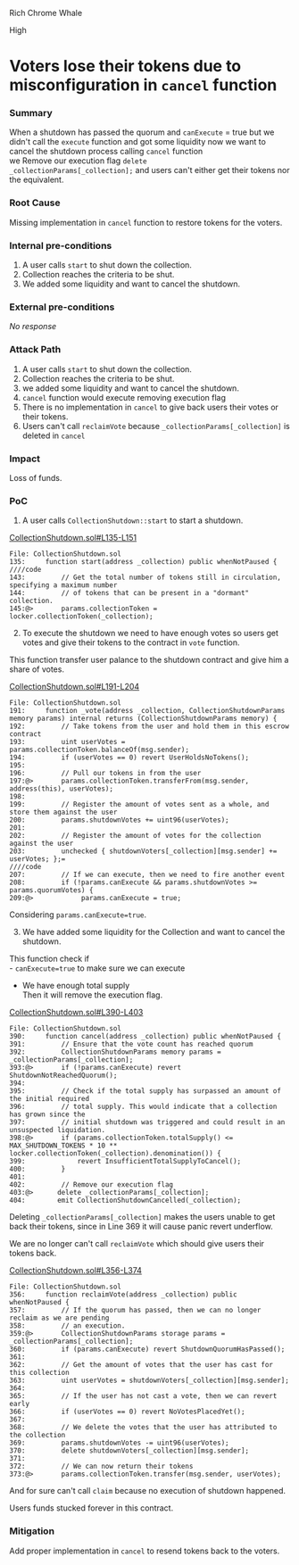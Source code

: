 Rich Chrome Whale

High

# Voters lose their tokens due to misconfiguration in `cancel` function

### Summary

When a shutdown has passed the quorum and `canExecute` = true but we didn't call the `execute` function and got some liquidity now we want to cancel the shutdown process calling `cancel` function  
we Remove our execution flag `delete _collectionParams[_collection];` and users can't either get their tokens nor the equivalent.

### Root Cause

Missing implementation in `cancel` function to restore tokens for the voters.

### Internal pre-conditions

1. A user calls `start` to shut down the collection.
2. Collection reaches the criteria to be shut.
3. We added some liquidity and want to cancel the shutdown.

### External pre-conditions

_No response_

### Attack Path

1. A user calls `start` to shut down the collection.
2. Collection reaches the criteria to be shut.
3. we added some liquidity and want to cancel the shutdown.
4. `cancel` function would execute removing execution flag
5. There is no implementation in `cancel` to give back users their votes or their tokens.
6. Users can't call `reclaimVote` because `_collectionParams[_collection]` is deleted in `cancel`

### Impact

Loss of funds.

### PoC

1. A user calls `CollectionShutdown::start` to start a shutdown.

[CollectionShutdown.sol#L135-L151](https://github.com/sherlock-audit/2024-08-flayer/blob/0ec252cf9ef0f3470191dcf8318f6835f5ef688c/flayer/src/contracts/utils/CollectionShutdown.sol#L135-L151)

```solidity
File: CollectionShutdown.sol
135:     function start(address _collection) public whenNotPaused {
////code
143:         // Get the total number of tokens still in circulation, specifying a maximum number
144:         // of tokens that can be present in a "dormant" collection.
145:@>       params.collectionToken = locker.collectionToken(_collection);
```

2. To execute the shutdown we need to have enough votes so users get votes and give their tokens to the contract in `vote` function.

This function transfer user palance to the shutdown contract and give him a share of votes.

[CollectionShutdown.sol#L191-L204](https://github.com/sherlock-audit/2024-08-flayer/blob/0ec252cf9ef0f3470191dcf8318f6835f5ef688c/flayer/src/contracts/utils/CollectionShutdown.sol#L191-L204)

```solidity
File: CollectionShutdown.sol
191:     function _vote(address _collection, CollectionShutdownParams memory params) internal returns (CollectionShutdownParams memory) {
192:         // Take tokens from the user and hold them in this escrow contract
193:         uint userVotes = params.collectionToken.balanceOf(msg.sender);
194:         if (userVotes == 0) revert UserHoldsNoTokens();
195: 
196:         // Pull our tokens in from the user
197:@>       params.collectionToken.transferFrom(msg.sender, address(this), userVotes);
198: 
199:         // Register the amount of votes sent as a whole, and store them against the user
200:         params.shutdownVotes += uint96(userVotes);
201: 
202:         // Register the amount of votes for the collection against the user
203:         unchecked { shutdownVoters[_collection][msg.sender] += userVotes; };=
////code 
207:         // If we can execute, then we need to fire another event
208:         if (!params.canExecute && params.shutdownVotes >= params.quorumVotes) {
209:@>            params.canExecute = true;
```

Considering `params.canExecute=true`.

3. We have added some liquidity for the Collection and want to cancel the shutdown.

This function check if  
- `canExecute=true` to make sure we can execute

- We have enough total supply  
    Then it will remove the execution flag.

[CollectionShutdown.sol#L390-L403](https://github.com/sherlock-audit/2024-08-flayer/blob/0ec252cf9ef0f3470191dcf8318f6835f5ef688c/flayer/src/contracts/utils/CollectionShutdown.sol#L390-L403)

```solidity
File: CollectionShutdown.sol
390:     function cancel(address _collection) public whenNotPaused {
391:         // Ensure that the vote count has reached quorum
392:         CollectionShutdownParams memory params = _collectionParams[_collection];
393:@>       if (!params.canExecute) revert ShutdownNotReachedQuorum();
394: 
395:         // Check if the total supply has surpassed an amount of the initial required
396:         // total supply. This would indicate that a collection has grown since the
397:         // initial shutdown was triggered and could result in an unsuspected liquidation.
398:@>       if (params.collectionToken.totalSupply() <= MAX_SHUTDOWN_TOKENS * 10 ** locker.collectionToken(_collection).denomination()) {
399:             revert InsufficientTotalSupplyToCancel();
400:         }
401: 
402:         // Remove our execution flag
403:@>      delete _collectionParams[_collection];
404:        emit CollectionShutdownCancelled(_collection);
```

Deleting `_collectionParams[_collection]` makes the users unable to get back their tokens, since in Line 369 it will cause panic revert underflow.

We are no longer can't call `reclaimVote` which should give users their tokens back.

[CollectionShutdown.sol#L356-L374](https://github.com/sherlock-audit/2024-08-flayer/blob/0ec252cf9ef0f3470191dcf8318f6835f5ef688c/flayer/src/contracts/utils/CollectionShutdown.sol#L356-L374)

```solidity
File: CollectionShutdown.sol
356:     function reclaimVote(address _collection) public whenNotPaused {
357:         // If the quorum has passed, then we can no longer reclaim as we are pending
358:         // an execution.
359:@>       CollectionShutdownParams storage params = _collectionParams[_collection];
360:         if (params.canExecute) revert ShutdownQuorumHasPassed();
361: 
362:         // Get the amount of votes that the user has cast for this collection
363:         uint userVotes = shutdownVoters[_collection][msg.sender];
364: 
365:         // If the user has not cast a vote, then we can revert early
366:         if (userVotes == 0) revert NoVotesPlacedYet();
367: 
368:         // We delete the votes that the user has attributed to the collection
369:         params.shutdownVotes -= uint96(userVotes);
370:         delete shutdownVoters[_collection][msg.sender];
371: 
372:         // We can now return their tokens
373:@>       params.collectionToken.transfer(msg.sender, userVotes);
```

And for sure can't call `claim` because no execution of shutdown happened.

Users funds stucked forever in this contract.

### Mitigation

Add proper implementation in `cancel` to resend tokens back to the voters.